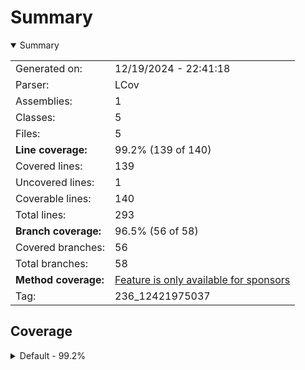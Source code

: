 # Summary
<details open><summary>Summary</summary>

|||
|:---|:---|
| Generated on: | 12/19/2024 - 22:41:18 |
| Parser: | LCov |
| Assemblies: | 1 |
| Classes: | 5 |
| Files: | 5 |
| **Line coverage:** | 99.2% (139 of 140) |
| Covered lines: | 139 |
| Uncovered lines: | 1 |
| Coverable lines: | 140 |
| Total lines: | 293 |
| **Branch coverage:** | 96.5% (56 of 58) |
| Covered branches: | 56 |
| Total branches: | 58 |
| **Method coverage:** | [Feature is only available for sponsors](https://reportgenerator.io/pro) |
| Tag: | 236_12421975037 |

</details>

## Coverage
<details><summary>Default - 99.2%</summary>

|**Name**|**Line**|**Branch**|
|:---|---:|---:|
|**Default**|**99.2%**|**96.5%**|
|/home/runner/work/SharpMathLib/SharpMathLib/SharpFractions/BigIntExtra.cs|100%|100%|
|/home/runner/work/SharpMathLib/SharpMathLib/SharpFractions/Comparison.cs|95%|80%|
|/home/runner/work/SharpMathLib/SharpMathLib/SharpFractions/Fraction.cs|100%|100%|
|/home/runner/work/SharpMathLib/SharpMathLib/SharpFractions/Operators.cs|100%|100%|
|/home/runner/work/SharpMathLib/SharpMathLib/SharpFractions/StringRepresenta<br/>tion.cs|100%|100%|

</details>
